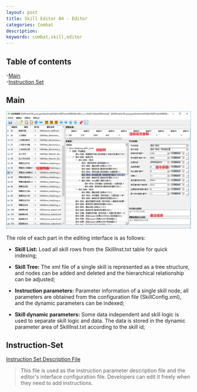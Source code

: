 ```yaml
---
layout: post
title: Skill Editor 04 - Editor
categories: Combat
description: 
keywords: combat,skill,editor
---
```


## Table of contents

-[Main](#Main)  
-[Instruction Set](#Instruction-Set)  

## Main
![Main interface](/images/posts/visualskilleditor/editor-main.png)

The role of each part in the editing interface is as follows:
+ **Skill List:**
Load all skill rows from the SkillInst.txt table for quick indexing;

+ **Skill Tree:**
The xml file of a single skill is represented as a tree structure, and nodes can be added and deleted and the hierarchical relationship can be adjusted;

+ **Instruction parameters:**
Parameter information of a single skill node, all parameters are obtained from the configuration file (SkillConfig.xml), and the dynamic parameters can be indexed;

+ **Skill dynamic parameters:**
Some data independent and skill logic is used to separate skill logic and data. The data is stored in the dynamic parameter area of ​​SkillInst.txt according to the skill id;


## Instruction-Set
[Instruction Set Description File](https://github.com/River-Li-1024/VisualSkillEditor/blob/master/Bin/Config/SkillSpec.xml)
> This file is used as the instruction parameter description file and the editor's interface configuration file. Developers can edit it freely when they need to add instructions.